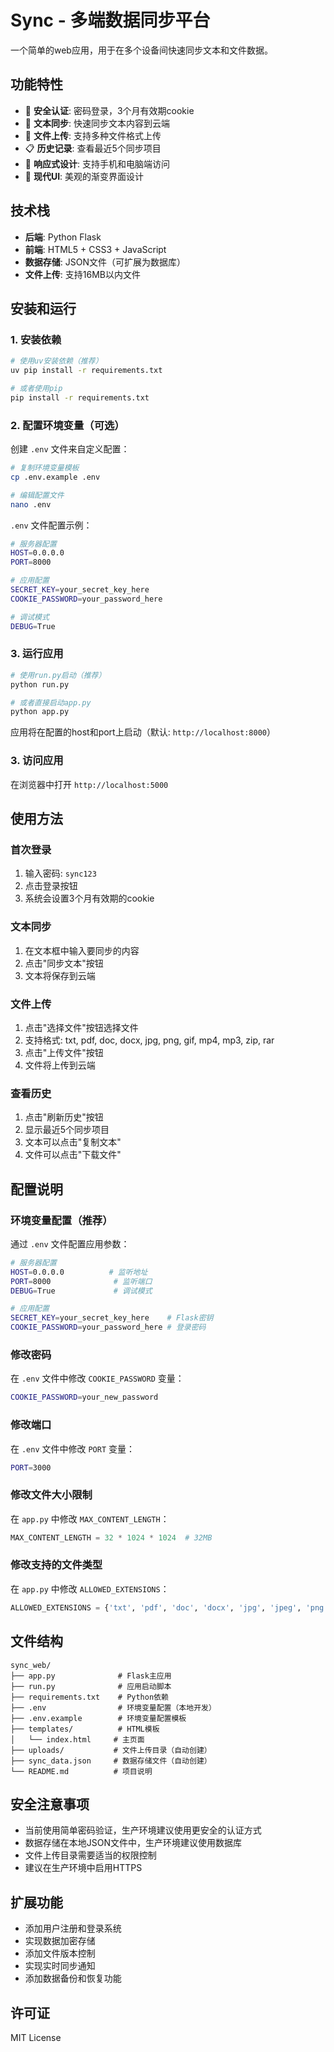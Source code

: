 # Sync - 多端数据同步平台

一个简单的web应用，用于在多个设备间快速同步文本和文件数据。

## 功能特性

- 🔐 **安全认证**: 密码登录，3个月有效期cookie
- 📝 **文本同步**: 快速同步文本内容到云端
- 📁 **文件上传**: 支持多种文件格式上传
- 📋 **历史记录**: 查看最近5个同步项目
- 📱 **响应式设计**: 支持手机和电脑端访问
- 🎨 **现代UI**: 美观的渐变界面设计

## 技术栈

- **后端**: Python Flask
- **前端**: HTML5 + CSS3 + JavaScript
- **数据存储**: JSON文件（可扩展为数据库）
- **文件上传**: 支持16MB以内文件

## 安装和运行

### 1. 安装依赖

```bash
# 使用uv安装依赖（推荐）
uv pip install -r requirements.txt

# 或者使用pip
pip install -r requirements.txt
```

### 2. 配置环境变量（可选）

创建 `.env` 文件来自定义配置：

```bash
# 复制环境变量模板
cp .env.example .env

# 编辑配置文件
nano .env
```

`.env` 文件配置示例：

```bash
# 服务器配置
HOST=0.0.0.0
PORT=8000

# 应用配置
SECRET_KEY=your_secret_key_here
COOKIE_PASSWORD=your_password_here

# 调试模式
DEBUG=True
```

### 3. 运行应用

```bash
# 使用run.py启动（推荐）
python run.py

# 或者直接启动app.py
python app.py
```

应用将在配置的host和port上启动（默认: `http://localhost:8000`）

### 3. 访问应用

在浏览器中打开 `http://localhost:5000`

## 使用方法

### 首次登录
1. 输入密码: `sync123`
2. 点击登录按钮
3. 系统会设置3个月有效期的cookie

### 文本同步
1. 在文本框中输入要同步的内容
2. 点击"同步文本"按钮
3. 文本将保存到云端

### 文件上传
1. 点击"选择文件"按钮选择文件
2. 支持格式: txt, pdf, doc, docx, jpg, png, gif, mp4, mp3, zip, rar
3. 点击"上传文件"按钮
4. 文件将上传到云端

### 查看历史
1. 点击"刷新历史"按钮
2. 显示最近5个同步项目
3. 文本可以点击"复制文本"
4. 文件可以点击"下载文件"

## 配置说明

### 环境变量配置（推荐）

通过 `.env` 文件配置应用参数：

```bash
# 服务器配置
HOST=0.0.0.0          # 监听地址
PORT=8000              # 监听端口
DEBUG=True             # 调试模式

# 应用配置
SECRET_KEY=your_secret_key_here    # Flask密钥
COOKIE_PASSWORD=your_password_here # 登录密码
```

### 修改密码
在 `.env` 文件中修改 `COOKIE_PASSWORD` 变量：

```bash
COOKIE_PASSWORD=your_new_password
```

### 修改端口
在 `.env` 文件中修改 `PORT` 变量：

```bash
PORT=3000
```

### 修改文件大小限制
在 `app.py` 中修改 `MAX_CONTENT_LENGTH`：

```python
MAX_CONTENT_LENGTH = 32 * 1024 * 1024  # 32MB
```

### 修改支持的文件类型
在 `app.py` 中修改 `ALLOWED_EXTENSIONS`：

```python
ALLOWED_EXTENSIONS = {'txt', 'pdf', 'doc', 'docx', 'jpg', 'jpeg', 'png', 'gif'}
```

## 文件结构

```
sync_web/
├── app.py              # Flask主应用
├── run.py              # 应用启动脚本
├── requirements.txt    # Python依赖
├── .env                # 环境变量配置（本地开发）
├── .env.example        # 环境变量配置模板
├── templates/          # HTML模板
│   └── index.html     # 主页面
├── uploads/           # 文件上传目录（自动创建）
├── sync_data.json     # 数据存储文件（自动创建）
└── README.md          # 项目说明
```

## 安全注意事项

- 当前使用简单密码验证，生产环境建议使用更安全的认证方式
- 数据存储在本地JSON文件中，生产环境建议使用数据库
- 文件上传目录需要适当的权限控制
- 建议在生产环境中启用HTTPS

## 扩展功能

- 添加用户注册和登录系统
- 实现数据加密存储
- 添加文件版本控制
- 实现实时同步通知
- 添加数据备份和恢复功能

## 许可证

MIT License
